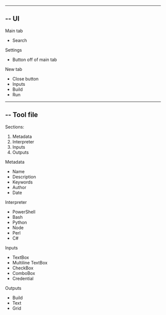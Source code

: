 ﻿
---------------------------------------------------------------------------
-- UI
---------------------------------------------------------------------------

Main tab
- Search

Settings
- Button off of main tab

New tab
- Close button
- Inputs
- Build
- Run



---------------------------------------------------------------------------
-- Tool file
---------------------------------------------------------------------------

Sections:
1) Metadata
2) Interpreter
3) Inputs
4) Outputs

Metadata
- Name
- Description
- Keywords
- Author
- Date


Interpreter
- PowerShell
- Bash
- Python
- Node
- Perl
- C#

Inputs
- TextBox
- Multiline TextBox
- CheckBox
- ComboBox
- Credential

Outputs
- Build
- Text
- Grid



<tool>
  <metadata>
    <name></name>
	<description></description>
	<keywords></keywords>
	<author></author>
	<date></date>
  </metadata>
  <interpreter name="PowerShell" />
  <inputs>
    <text displayname="First Name" scriptname="$firstName" />
	<text displayname="Last Name" scriptname="$lastName" />
  </inputs>
  <outputs types="Build,Text,Grid" />
  <script>
    <![CDATA[
	
Hello $firstName $lastName!
	
    ]]>
  </script>
</tool>












